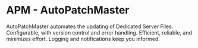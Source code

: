 # APM - AutoPatchMaster
AutoPatchMaster automates the updating of Dedicated Server Files. Configurable, with version control and error handling. Efficient, reliable, and minimizes effort. Logging and notifications keep you informed.
